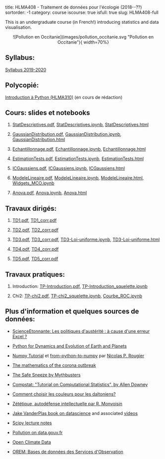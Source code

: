 title: HLMA408 - Traitement de données pour l'écologie (2018--??)
sortorder: -1
category: course
iscourse: true
isfull: true
slug: HLMA408-full


This is an undergraduate course (in French!) introducing statistics and data visualisation.

<center>
![Pollution en Occitanie](images/pollution_occitanie.svg "Pollution en Occitanie"){ width=70%}
</center>

## Syllabus:
[Syllabus 2019-2020](/enseignement/Montpellier/HLMA408/syllabus_HLMA408.pdf)

## Polycopié:
[Introduction à Python (HLMA310)](/enseignement/Montpellier/HLMA310/IntroPython.pdf) (en cours de rédaction)


## Cours: slides et notebooks

1. [StatDescriptives.pdf](/enseignement/Montpellier/HLMA408/StatDescriptives.pdf),
[StatDescriptives.ipynb](/enseignement/Montpellier/HLMA408/StatDescriptives.ipynb),
[StatDescriptives.html](https://nbviewer.jupyter.org/url/josephsalmon.eu/enseignement/Montpellier/HLMA408/StatDescriptives.ipynb?flush_cache=true)

2. [GaussianDistribution.pdf](/enseignement/Montpellier/HLMA408/GaussianDistribution.pdf),
[GaussianDistribution.ipynb](/enseignement/Montpellier/HLMA408/GaussianDistribution.ipynb),
[GaussianDistribution.html](https://nbviewer.jupyter.org/url/josephsalmon.eu/enseignement/Montpellier/HLMA408/GaussianDistribution.ipynb?flush_cache=true)

3. [Echantillonnage.pdf](/enseignement/Montpellier/HLMA408/Echantillonnage.pdf),
[Echantillonnage.ipynb](/enseignement/Montpellier/HLMA408/Echantillonnage.ipynb),
[Echantillonnage.html](https://nbviewer.jupyter.org/url/josephsalmon.eu/enseignement/Montpellier/HLMA408/Echantillonnage.ipynb)

4. [EstimationTests.pdf](/enseignement/Montpellier/HLMA408/EstimationTests.pdf),
[EstimationTests.ipynb](/enseignement/Montpellier/HLMA408/EstimationTests.ipynb),
[EstimationTests.html](https://nbviewer.jupyter.org/url/josephsalmon.eu/enseignement/Montpellier/HLMA408/EstimationTests.ipynb?flush_cache=true)

5. [ICGaussiens.pdf](/enseignement/Montpellier/HLMA408/ICGaussiens.pdf),
[ICGaussiens.ipynb](/enseignement/Montpellier/HLMA408/ICGaussiens.ipynb),
[ICGaussiens.html](https://nbviewer.jupyter.org/url/josephsalmon.eu/enseignement/Montpellier/HLMA408/ICGaussiens.ipynb?flush_cache=true)


6. [ModeleLineaire.pdf](/enseignement/Montpellier/HLMA408/ModeleLineaire.pdf),
[ModeleLineaire.ipynb](/enseignement/Montpellier/HLMA408/ModeleLineaire.ipynb),
[ModeleLineaire.html](https://nbviewer.jupyter.org/url/josephsalmon.eu/enseignement/Montpellier/HLMA408/ModeleLineaire.ipynb?flush_cache=true),
[Widgets_MCO.ipynb](/enseignement/Montpellier/HLMA408/Widgets_MCO.ipynb)

7. [Anova.pdf](/enseignement/Montpellier/HLMA408/Anova.pdf),
[Anova.ipynb](/enseignement/Montpellier/HLMA408/Anova.ipynb),
[Anova.html](https://nbviewer.jupyter.org/url/josephsalmon.eu/enseignement/Montpellier/HLMA408/Anova.ipynb?flush_cache=true)

## Travaux dirigés:

1. [TD1.pdf](/enseignement/Montpellier/HLMA408/TD1.pdf), [TD1_corr.pdf](/enseignement/Montpellier/HLMA408/TD1_corr.pdf)

1. [TD2.pdf](/enseignement/Montpellier/HLMA408/TD2.pdf), [TD2_corr.pdf](/enseignement/Montpellier/HLMA408/TD2_corr.pdf)

1. [TD3.pdf](/enseignement/Montpellier/HLMA408/TD3.pdf), [TD3_corr.pdf](/enseignement/Montpellier/HLMA408/TD3_corr.pdf), [TD3-Loi-uniforme.ipynb](/enseignement/Montpellier/HLMA408/TD3-Loi-uniforme.ipynb),
[TD3-Loi-uniforme.html](https://nbviewer.jupyter.org/url/josephsalmon.eu/enseignement/Montpellier/HLMA408/TD3-Loi-uniforme.ipynb?flush_cache=true)


1. [TD4.pdf](/enseignement/Montpellier/HLMA408/TD4.pdf), [TD4_corr.pdf](/enseignement/Montpellier/HLMA408/TD4_corr.pdf)
1. [TD5.pdf](/enseignement/Montpellier/HLMA408/TD5.pdf), [TD5_corr.pdf](/enseignement/Montpellier/HLMA408/TD5_corr.pdf)


## Travaux pratiques:

1. Introduction: [TP-Introduction.pdf](/enseignement/Montpellier/HLMA408/TP-Introduction.pdf), [TP-Introduction_squelette.ipynb](/enseignement/Montpellier/HLMA408/TP-Introduction_squelette.ipynb)

1. Chi2: [TP-chi2.pdf](/enseignement/Montpellier/HLMA408/TP-chi2.pdf), [TP-chi2_squelette.ipynb](/enseignement/Montpellier/HLMA408/TP-chi2_squelette.ipynb), [Courbe_ROC.ipynb](/enseignement/Montpellier/HLMA408/Courbe_ROC.ipynb)



<!---






## Travaux dirigés:

1. [TD1.pdf](/enseignement/Montpellier/HLMA408/TD1.pdf)
1. [TD2.pdf](/enseignement/Montpellier/HLMA408/TD2.pdf),
[QCM1.pdf](/enseignement/Montpellier/HLMA408/QCM1.pdf),
[QCM1_corr.pdf](/enseignement/Montpellier/HLMA408/QCM1_corr.pdf)
1. [TD3.pdf](/enseignement/Montpellier/HLMA408/TD3.pdf)
1. [TD4.pdf](/enseignement/Montpellier/HLMA408/TD4.pdf)
1. [TD5.pdf](/enseignement/Montpellier/HLMA408/TD5.pdf)

## Travaux pratiques:

1. Introduction
	- Python: [TP-Introduction.pdf](/enseignement/Montpellier/HLMA408/TP-Introduction.pdf), [TP-Introduction_squelette.ipynb](/enseignement/Montpellier/HLMA408/TP-Introduction_squelette.ipynb), [TP-Introduction.ipynb](/enseignement/Montpellier/HLMA408/TP-Introduction.ipynb),
	- R :     [TP-Introduction_R.pdf](/enseignement/Montpellier/HLMA408/TP-Introduction_R.pdf), [TP-Introduction.R](/enseignement/Montpellier/HLMA408/TP-Introduction.R)

1. Chi2
	- Python: [TP-chi2.pdf](/enseignement/Montpellier/HLMA408/TP-chi2.pdf), [TP-chi2_squelette.ipynb](/enseignement/Montpellier/HLMA408/TP-chi2_squelette.ipynb), [TP-chi2.ipynb](/enseignement/Montpellier/HLMA408/TP-chi2.ipynb)
	- R:  [TP-chi2_R.pdf](/enseignement/Montpellier/HLMA408/TP-chi2_R.pdf), [TP-chi2.R](/enseignement/Montpellier/HLMA408/TP-chi2.R)

1. Tests et loi gaussiennes:
	- Python: [TP-Gaussiennes.pdf](/enseignement/Montpellier/HLMA408/TP-Gaussiennes.pdf), [TP-Gaussiennes_squelette.ipynb](/enseignement/Montpellier/HLMA408/TP-Gaussiennes_squelette.ipynb), [TP-Gaussiennes.ipynb](/enseignement/Montpellier/HLMA408/TP-Gaussiennes.ipynb)
	- R: [TP-Gaussiennes_R.pdf](/enseignement/Montpellier/HLMA408/TP-Gaussiennes_R.pdf), [TP-Gaussiennes.R](/enseignement/Montpellier/HLMA408/TP-Gaussiennes.R)

1. Modèle linéaire: [TP-MCO.pdf](/enseignement/Montpellier/HLMA408/TP-MCO.pdf); Aide pour le package statsmodel (en français): [fr_Tanagra_Python_StatsModels.pdf](http://eric.univ-lyon2.fr/~ricco/tanagra/fichiers/fr_Tanagra_Python_StatsModels.pdf)
--->
## Plus d'information et quelques sources de données:

- [ScienceEtonnante: Les politiques d'austérité : à cause d'une erreur Excel ?](https://www.youtube.com/watch?v=yeX_Zs7zztY&feature=youtu.be)

- [Python for Dynamics and Evolution of Earth and Planets](https://nordicesmhub.github.io/deep_python/index.html)

- [Numpy Tutorial](https://github.com/rougier/numpy-tutorial) et [from-python-to-numpy](https://www.labri.fr/perso/nrougier/from-python-to-numpy/) par [Nicolas P. Rougier](https://www.labri.fr/perso/nrougier/resume.html)

- [The mathematics of the corona outbreak](https://www.youtube.com/watch?v=gSqIwXl6IjQ)

- [The Safe Sneeze by Mythbusters](https://www.youtube.com/watch?v=3vw0hIs2LEg)

- [Compstat: "Tutorial on Computational Statistics", by Allen Downey](https://www.youtube.com/watch?v=He9MCbs1wgE)

- [Comment choisir les couleurs pour les daltoniens?](https://usabilla.com/blog/how-to-design-for-color-blindness/)

- [Zététique, autodéfense intellectuelle par R. Monvoisin](https://www.youtube.com/watch?v=CGEmZaIeB2Q)

- [Jake VanderPlas book on datascience](https://jakevdp.github.io/PythonDataScienceHandbook/)
and associated
[videos](http://jakevdp.github.io/blog/2017/03/03/reproducible-data-analysis-in-jupyter/)

- [Scipy lecture notes](https://www.scipy-lectures.org/)

- [Pollution on data.gouv.fr](https://www.data.gouv.fr/fr/datasets/donnees-temps-reel-de-mesure-des-concentrations-de-polluants-atmospheriques-reglementes-1/)

- [Open Climate Data](http://openclimatedata.net)

- [OREM: Bases de données des Services d'Observation](https://data.oreme.org/observation)

<!---
- [Le déclassement de la fonction publique](https://www.liberation.fr/france/2020/01/08/prof-un-metier-qui-n-attire-plus_1769790)
 --->